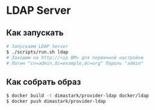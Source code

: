 # LDAP Server

## Как запускать
```sh
# Запускаем LDAP Server
$ ./scripts/run.sh ldap
# Заходим на http://<ip ВМ> для первичной настройки
# Логин "cn=admin,dc=example,dc=org" Пароль "admin"
```

## Как собрать образ
```sh
$ docker build -t dimastark/provider-ldap docker/ldap
$ docker push dimastark/provider-ldap
```

